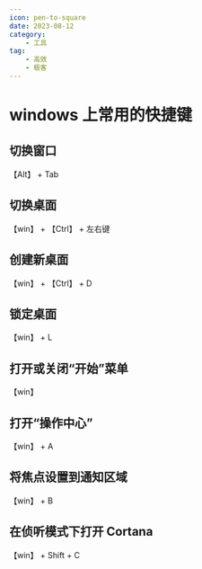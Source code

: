 ```yaml
---
icon: pen-to-square
date: 2023-08-12
category:
    - 工具
tag:
    - 高效
    - 极客
---
```


# windows 上常用的快捷键

## 切换窗口

【Alt】 + Tab

## 切换桌面

【win】 + 【Ctrl】 + 左右键

## 创建新桌面

【win】 + 【Ctrl】 + D

## 锁定桌面

【win】 + L

## 打开或关闭“开始”菜单

【win】

## 打开“操作中心”

【win】 + A

## 将焦点设置到通知区域

【win】 + B

## 在侦听模式下打开 Cortana

【win】 + Shift + C

